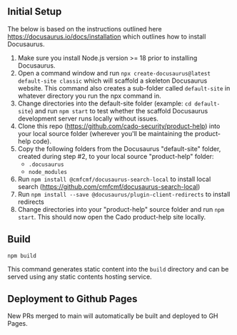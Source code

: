 ## Initial Setup
The below is based on the instructions outlined here https://docusaurus.io/docs/installation which outlines how to install Docusaurus.  

1. Make sure you install Node.js version >= 18 prior to installing Docusaurus.
2. Open a command window and run `npx create-docusaurus@latest default-site classic` which will scaffold a skeleton Docusaurus website. This command also creates a sub-folder called `default-site` in whatever directory you run the npx command in.
3. Change directories into the default-site folder (example: `cd default-site`) and run `npm start` to test whether the scaffold Docusaurus development server runs locally without issues.
4. Clone this repo (https://github.com/cado-security/product-help) into your local source folder (wherever you'll be maintaining the product-help code).
5. Copy the following folders from the Docusaurus "default-site" folder, created during step #2, to your local source "product-help" folder:
	- `.docusaurus`
	- `node_modules`
6. Run `npm install @cmfcmf/docusaurus-search-local` to install local search (https://github.com/cmfcmf/docusaurus-search-local)
7. Run `npm install --save @docusaurus/plugin-client-redirects` to install redirects
8. Change directories into your "product-help" source folder and run `npm start`.  This should now open the Cado product-help site locally.

## Build

```console
npm build
```

This command generates static content into the `build` directory and can be served using any static contents hosting service.

## Deployment to Github Pages

New PRs merged to main will automatically be built and deployed to GH Pages.
